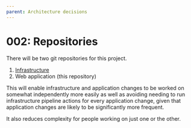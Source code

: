 ```yaml
---
parent: Architecture decisions
---
```


# 002: Repositories

There will be two git repositories for this project.

1. [Infrastructure](https://github.com/communitiesuk/mhclg-data-collection-beta-infrastructure)
2. Web application (this repository)

This will enable infrastructure and application changes to be worked on somewhat independently more easily as well as avoiding needing to run infrastructure pipeline actions for every application change, given that application changes are likely to be significantly more frequent.

It also reduces complexity for people working on just one or the other.
